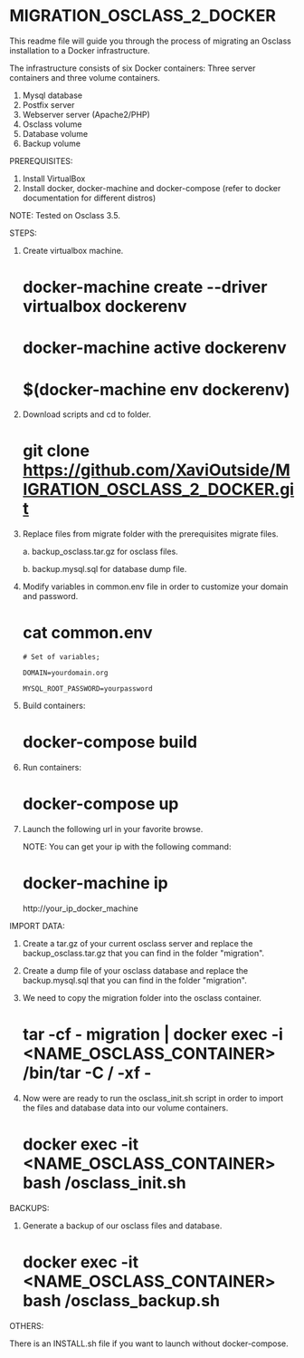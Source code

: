 # MIGRATION_OSCLASS_2_DOCKER

This readme file will guide you through the process of migrating an Osclass installation to a Docker infrastructure.

The infrastructure consists of six Docker containers: Three server containers and three volume containers.

  1. Mysql database
  2. Postfix server
  3. Webserver server (Apache2/PHP)
  4. Osclass volume
  5. Database volume
  6. Backup volume

PREREQUISITES:

1. Install VirtualBox
2. Install docker, docker-machine and docker-compose (refer to docker documentation for different distros)

NOTE: Tested on Osclass 3.5.

STEPS:

1. Create virtualbox machine.

     # docker-machine create --driver virtualbox dockerenv 

     # docker-machine active dockerenv

     # $(docker-machine env dockerenv)

2. Download scripts and cd to folder.

     # git clone https://github.com/XaviOutside/MIGRATION_OSCLASS_2_DOCKER.git

3. Replace files from migrate folder with the prerequisites migrate files.

     a. backup_osclass.tar.gz for osclass files.

     b. backup.mysql.sql for database dump file.

5. Modify variables in common.env file in order to customize your domain and password.

     # cat common.env 

       # Set of variables;

       DOMAIN=yourdomain.org

       MYSQL_ROOT_PASSWORD=yourpassword

6. Build containers:

     # docker-compose build

7. Run containers:

     # docker-compose up

8. Launch the following url in your favorite browse.

     NOTE: You can get your ip with the following command:

     # docker-machine ip
     
     http://your_ip_docker_machine

IMPORT DATA:

1. Create a tar.gz of your current osclass server and replace the backup_osclass.tar.gz that you can find in the folder "migration".
     
2. Create a dump file of your osclass database and replace the backup.mysql.sql that you can find in the folder "migration".
     
3. We need to copy the migration folder into the osclass container.

     # tar -cf - migration | docker exec -i <NAME_OSCLASS_CONTAINER>  /bin/tar -C / -xf -

4. Now were are ready to run the osclass_init.sh script in order to import the files and database data into our volume containers.

     # docker exec -it <NAME_OSCLASS_CONTAINER> bash /osclass_init.sh

BACKUPS:

1. Generate a backup of our osclass files and database.

     # docker exec -it <NAME_OSCLASS_CONTAINER> bash /osclass_backup.sh

OTHERS:

There is an INSTALL.sh file if you want to launch without docker-compose.
